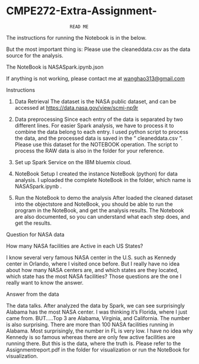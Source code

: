 # CMPE272-Extra-Assignment-

							READ ME
The instructions for running the Notebook is in the below.

But the most important thing is:
Please use the cleaneddata.csv as the data source for the analysis.

The NoteBook is NASASpark.ipynb.json

If anything is not working, please contact me at wanghao313@gmail.com


Instructions

1.  Data Retrieval
The dataset is the NASA public dataset, and can be accessed at https://data.nasa.gov/view/scmi-np9r

2.  Data preprocessing
Since each entry of the data is separated by two different lines. 
For easier Spark analysis, we have to process it to combine the data belong to each entry. 
I used python script to process the data, and the processed data is saved in the “ cleaneddata.csv ”.
Please use this dataset for the NOTEBOOK operation.	The script to process the RAW data is also in the folder for your reference.

3.   Set up Spark Service on the IBM bluemix cloud.

4.   NoteBook Setup
 I created the instance NoteBook (python) for data analysis. 
I uploaded the complete NoteBook in the folder, which name is  NASASpark.ipynb .

5.  Run the NoteBook to demo the analysis
After loaded the cleaned dataset into the objectstore and NoteBook, you should be able to run the program in the NoteBook, and get the analysis results. The Notebook are also documented, so you can understand what each step does, and get the results.

Question for NASA data

How many NASA facilities are Active in each US States?

I know several very famous NASA center in the U.S. such as Kennedy center in Orlando, where I visited once before. But I really have no idea about how many NASA centers are, and which states are they located, which state has the most NASA facilities?
Those questions are the one I really want to know the answer.

Answer from the data

The data talks. After analyzed the data by Spark, we can see surprisingly Alabama has the most NASA center. I was thinking it’s Florida, where I just came from. BUT…..Top 3 are Alabama, Virginia, and California. The number is also surprising. There are more than 100 NASA facilities running in Alabama. Most surprisingly, the number in FL is very low. I have no idea why Kennedy is so famous whereas there are only few active facilities are running there. But this is the data, where the truth is. Please refer to the Assignmentreport.pdf in the folder for visualization or run the NoteBook for visualization.






